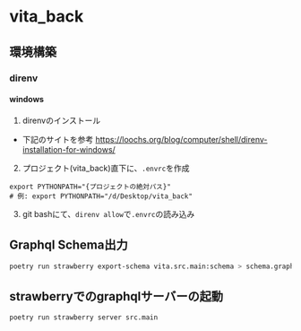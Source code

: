 # vita_back

## 環境構築

### direnv

#### windows

1. direnvのインストール

* 下記のサイトを参考
  https://loochs.org/blog/computer/shell/direnv-installation-for-windows/

2. プロジェクト(vita_back)直下に、`.envrc`を作成

``` .envrc
export PYTHONPATH="{プロジェクトの絶対パス}"
# 例: export PYTHONPATH="/d/Desktop/vita_back"
```

3. git bashにて、`direnv allow`で`.envrc`の読み込み

## Graphql Schema出力

``` bash
poetry run strawberry export-schema vita.src.main:schema > schema.graphql
```

## strawberryでのgraphqlサーバーの起動

``` bash
poetry run strawberry server src.main
```
